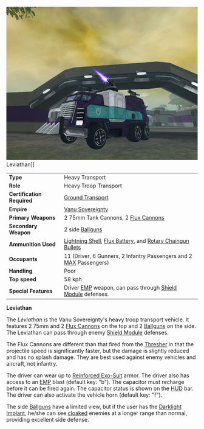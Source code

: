 ![](../images/LeviathanFront.jpg "fig:LeviathanFront.jpg") Leviathan\]\]

|                            |                                                                                                                                                                             |
| -------------------------- | --------------------------------------------------------------------------------------------------------------------------------------------------------------------------- |
| **Type**                   | Heavy Transport                                                                                                                                                             |
| **Role**                   | Heavy Troop Transport                                                                                                                                                       |
| **Certification Required** | [Ground Transport](../certifications/Ground_Transport.md)                                                                                                                   |
| **Empire**                 | [Vanu Sovereignty](../etc/Vanu_Sovereignty.md)                                                                                                                              |
| **Primary Weapons**        | 2 75mm Tank Cannons, 2 [Flux Cannons](../weapons/Flux_Cannon.md)                                                                                                            |
| **Secondary Weapon**       | 2 side [Ballguns](../items/Ballgun.md)                                                                                                                                      |
| **Ammunition Used**        | [Lightning Shell](../ammunition/Lightning_Shell.md), [Flux Battery](../ammunition/Flux_Battery.md), and [Rotary Chaingun Bullets](../ammunition/Rotary_Chaingun_Bullets.md) |
| **Occupants**              | 11 (Driver, 6 Gunners, 2 Infantry Passengers and 2 [MAX](../items/Mechanized_Assault_Exo-Suit.md) Passengers)                                                               |
| **Handling**               | Poor                                                                                                                                                                        |
| **Top speed**              | 58 kph                                                                                                                                                                      |
| **Special Features**       | Driver [EMP](../commands/EMP.md) weapon, can pass through [Shield Module](../items/Shield_Module.md) defenses.                                                              |

**Leviathan**

The _Leviathan_ is the Vanu Sovereignty's heavy troop transport vehicle. It
features 2 75mm and 2 [Flux Cannons](../weapons/Flux_Cannon.md) on the top and 2
[Ballguns](../items/Ballgun.md) on the side. The Leviathan can pass through
enemy [Shield Module](../items/Shield_Module.md) defenses.

The Flux Cannons are different than that fired from the [Thresher](Thresher.md)
in that the projectile speed is significantly faster, but the damage is slightly
reduced and has no splash damage. They are best used against enemy vehicles and
aircraft, not infantry.

The driver can wear up to [Reinforced Exo-Suit](../armor/Reinforced_Exo-Suit.md)
armor. The driver also has access to an [EMP](../commands/EMP.md) blast (default
key: "b"). The capacitor must recharge before it can be fired again. The
capacitor status is shown on the [HUD](../etc/Heads-up_Display.md) bar. The
driver can also activate the vehicle horn (default key: "f").

The side [Ballguns](../items/Ballgun.md) have a limited view, but if the user
has the [Darklight](../implants/Darklight.md)
[Implant](../implants/Implants.md), he/she can see
[cloaked](../items/Infiltration_Suit.md) enemies at a longer range than normal,
providing excellent side defense.

